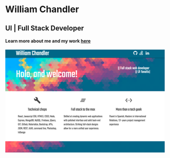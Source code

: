 # William Chandler
## UI | Full Stack Developer

#### Learn more about me and my work [here](https://wllm-chndlr.github.io/)

![portfolio](images/portfolio3.png)